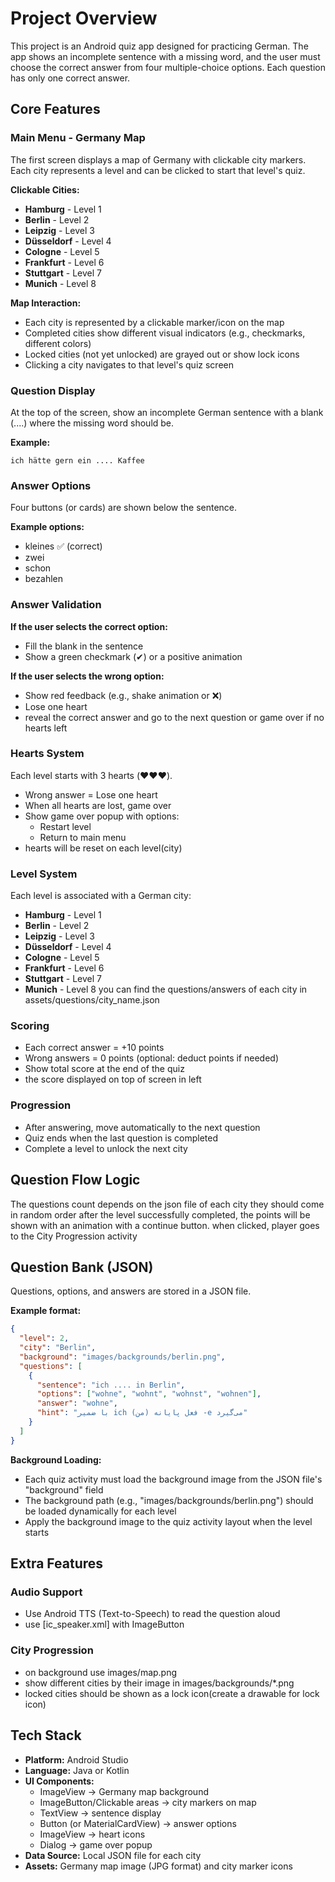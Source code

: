 # Project Overview

This project is an Android quiz app designed for practicing German. The app shows an incomplete sentence with a missing word, and the user must choose the correct answer from four multiple-choice options. Each question has only one correct answer.

## Core Features

### Main Menu - Germany Map

The first screen displays a map of Germany with clickable city markers. Each city represents a level and can be clicked to start that level's quiz.

**Clickable Cities:**
- **Hamburg** - Level 1
- **Berlin** - Level 2
- **Leipzig** - Level 3
- **Düsseldorf** - Level 4
- **Cologne** - Level 5
- **Frankfurt** - Level 6 
- **Stuttgart** - Level 7 
- **Munich** - Level 8

**Map Interaction:**
- Each city is represented by a clickable marker/icon on the map
- Completed cities show different visual indicators (e.g., checkmarks, different colors)
- Locked cities (not yet unlocked) are grayed out or show lock icons
- Clicking a city navigates to that level's quiz screen

### Question Display

At the top of the screen, show an incomplete German sentence with a blank (....) where the missing word should be.

**Example:**
```
ich hätte gern ein .... Kaffee
```


### Answer Options

Four buttons (or cards) are shown below the sentence.

**Example options:**
- kleines ✅ (correct)
- zwei
- schon
- bezahlen

### Answer Validation

**If the user selects the correct option:**
- Fill the blank in the sentence
- Show a green checkmark (✔) or a positive animation

**If the user selects the wrong option:**
- Show red feedback (e.g., shake animation or ❌)
- Lose one heart
- reveal the correct answer and go to the next question or game over if no hearts left

### Hearts System

Each level starts with 3 hearts (❤️❤️❤️).

- Wrong answer = Lose one heart
- When all hearts are lost, game over
- Show game over popup with options:
  - Restart level
  - Return to main menu
- hearts will be reset on each level(city)

### Level System

Each level is associated with a German city:

- **Hamburg** - Level 1
- **Berlin** - Level 2
- **Leipzig** - Level 3
- **Düsseldorf** - Level 4
- **Cologne** - Level 5
- **Frankfurt** - Level 6
- **Stuttgart** - Level 7
- **Munich** - Level 8
you can find the questions/answers of each city in assets/questions/city_name.json


### Scoring

- Each correct answer = +10 points
- Wrong answers = 0 points (optional: deduct points if needed)
- Show total score at the end of the quiz
- the score displayed on top of screen in left

### Progression

- After answering, move automatically to the next question
- Quiz ends when the last question is completed
- Complete a level to unlock the next city

## Question Flow Logic
The questions count depends on the json file of each city
they should come in random order
after the level successfully completed, the points will be shown with an animation with a continue button. when clicked, player goes to the City Progression activity 


## Question Bank (JSON)

Questions, options, and answers are stored in a JSON file.

**Example format:**
```json
{
  "level": 2,
  "city": "Berlin",
  "background": "images/backgrounds/berlin.png",
  "questions": [
    {
      "sentence": "ich .... in Berlin",
      "options": ["wohne", "wohnt", "wohnst", "wohnen"],
      "answer": "wohne",
      "hint": "با ضمیر ich (من) فعل پایانه -e می‌گیرد"
    }
  ]
}
```

**Background Loading:**
- Each quiz activity must load the background image from the JSON file's "background" field
- The background path (e.g., "images/backgrounds/berlin.png") should be loaded dynamically for each level
- Apply the background image to the quiz activity layout when the level starts

## Extra Features

### Audio Support
- Use Android TTS (Text-to-Speech) to read the question aloud
- use [ic_speaker.xml] with ImageButton 


### City Progression
- on background use images/map.png
- show different cities by their image in images/backgrounds/*.png
- locked cities should be shown as a lock icon(create a drawable for lock icon)

## Tech Stack

- **Platform:** Android Studio
- **Language:** Java or Kotlin
- **UI Components:**
  - ImageView → Germany map background
  - ImageButton/Clickable areas → city markers on map
  - TextView → sentence display
  - Button (or MaterialCardView) → answer options
  - ImageView → heart icons
  - Dialog → game over popup
- **Data Source:** Local JSON file for each city
- **Assets:** Germany map image (JPG format) and city marker icons
